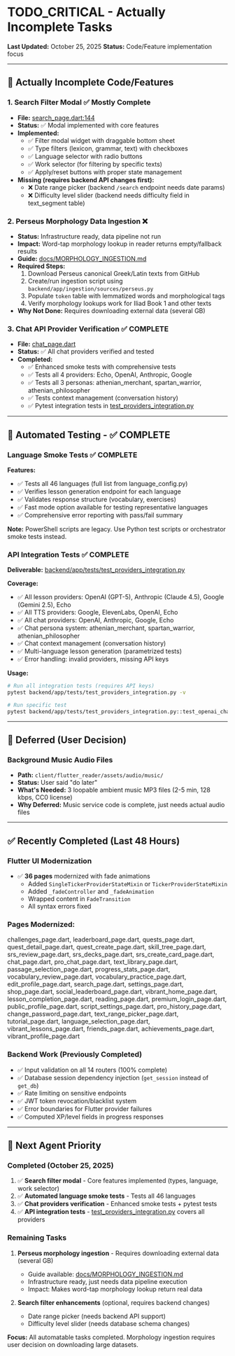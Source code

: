 # TODO_CRITICAL - Actually Incomplete Tasks

**Last Updated:** October 25, 2025
**Status:** Code/Feature implementation focus

---

## 🎯 Actually Incomplete Code/Features

### 1. Search Filter Modal ✅ Mostly Complete
- **File:** [search_page.dart:144](../client/flutter_reader/lib/pages/search_page.dart#L144)
- **Status:** ✅ Modal implemented with core features
- **Implemented:**
  - ✅ Filter modal widget with draggable bottom sheet
  - ✅ Type filters (lexicon, grammar, text) with checkboxes
  - ✅ Language selector with radio buttons
  - ✅ Work selector (for filtering by specific texts)
  - ✅ Apply/reset buttons with proper state management
- **Missing (requires backend API changes first):**
  - ❌ Date range picker (backend `/search` endpoint needs date params)
  - ❌ Difficulty level slider (backend needs difficulty field in text_segment table)

### 2. Perseus Morphology Data Ingestion ❌
- **Status:** Infrastructure ready, data pipeline not run
- **Impact:** Word-tap morphology lookup in reader returns empty/fallback results
- **Guide:** [docs/MORPHOLOGY_INGESTION.md](MORPHOLOGY_INGESTION.md)
- **Required Steps:**
  1. Download Perseus canonical Greek/Latin texts from GitHub
  2. Create/run ingestion script using `backend/app/ingestion/sources/perseus.py`
  3. Populate `token` table with lemmatized words and morphological tags
  4. Verify morphology lookups work for Iliad Book 1 and other texts
- **Why Not Done:** Requires downloading external data (several GB)

### 3. Chat API Provider Verification ✅ COMPLETE
- **File:** [chat_page.dart](../client/flutter_reader/lib/pages/chat_page.dart)
- **Status:** ✅ All chat providers verified and tested
- **Completed:**
  - ✅ Enhanced smoke tests with comprehensive tests
  - ✅ Tests all 4 providers: Echo, OpenAI, Anthropic, Google
  - ✅ Tests all 3 personas: athenian_merchant, spartan_warrior, athenian_philosopher
  - ✅ Tests context management (conversation history)
  - ✅ Pytest integration tests in [test_providers_integration.py](../backend/app/tests/test_providers_integration.py)

---

## 🧪 Automated Testing - ✅ COMPLETE

### Language Smoke Tests ✅ COMPLETE

**Features:**
- ✅ Tests all 46 languages (full list from language_config.py)
- ✅ Verifies lesson generation endpoint for each language
- ✅ Validates response structure (vocabulary, exercises)
- ✅ Fast mode option available for testing representative languages
- ✅ Comprehensive error reporting with pass/fail summary

**Note:** PowerShell scripts are legacy. Use Python test scripts or orchestrator smoke tests instead.

### API Integration Tests ✅ COMPLETE
**Deliverable:** [backend/app/tests/test_providers_integration.py](../backend/app/tests/test_providers_integration.py)

**Coverage:**
- ✅ All lesson providers: OpenAI (GPT-5), Anthropic (Claude 4.5), Google (Gemini 2.5), Echo
- ✅ All TTS providers: Google, ElevenLabs, OpenAI, Echo
- ✅ All chat providers: OpenAI, Anthropic, Google, Echo
- ✅ Chat persona system: athenian_merchant, spartan_warrior, athenian_philosopher
- ✅ Chat context management (conversation history)
- ✅ Multi-language lesson generation (parametrized tests)
- ✅ Error handling: invalid providers, missing API keys

**Usage:**
```bash
# Run all integration tests (requires API keys)
pytest backend/app/tests/test_providers_integration.py -v

# Run specific test
pytest backend/app/tests/test_providers_integration.py::test_openai_chat_provider -v
```

---

## 📝 Deferred (User Decision)

### Background Music Audio Files
- **Path:** `client/flutter_reader/assets/audio/music/`
- **Status:** User said "do later"
- **What's Needed:** 3 loopable ambient music MP3 files (2-5 min, 128 kbps, CC0 license)
- **Why Deferred:** Music service code is complete, just needs actual audio files

---

## ✅ Recently Completed (Last 48 Hours)

### Flutter UI Modernization
- ✅ **36 pages** modernized with fade animations
  - Added `SingleTickerProviderStateMixin` or `TickerProviderStateMixin`
  - Added `_fadeController` and `_fadeAnimation`
  - Wrapped content in `FadeTransition`
  - All syntax errors fixed

### Pages Modernized:
challenges_page.dart, leaderboard_page.dart, quests_page.dart, quest_detail_page.dart, quest_create_page.dart, skill_tree_page.dart, srs_review_page.dart, srs_decks_page.dart, srs_create_card_page.dart, chat_page.dart, pro_chat_page.dart, text_library_page.dart, passage_selection_page.dart, progress_stats_page.dart, vocabulary_review_page.dart, vocabulary_practice_page.dart, edit_profile_page.dart, search_page.dart, settings_page.dart, shop_page.dart, social_leaderboard_page.dart, vibrant_home_page.dart, lesson_completion_page.dart, reading_page.dart, premium_login_page.dart, public_profile_page.dart, script_settings_page.dart, pro_history_page.dart, change_password_page.dart, text_range_picker_page.dart, tutorial_page.dart, language_selection_page.dart, vibrant_lessons_page.dart, friends_page.dart, achievements_page.dart, vibrant_profile_page.dart

### Backend Work (Previously Completed)
- ✅ Input validation on all 14 routers (100% complete)
- ✅ Database session dependency injection (`get_session` instead of `get_db`)
- ✅ Rate limiting on sensitive endpoints
- ✅ JWT token revocation/blacklist system
- ✅ Error boundaries for Flutter provider failures
- ✅ Computed XP/level fields in progress responses

---

## 🎯 Next Agent Priority

### Completed (October 25, 2025)
1. ✅ **Search filter modal** - Core features implemented (types, language, work selector)
2. ✅ **Automated language smoke tests** - Tests all 46 languages
3. ✅ **Chat providers verification** - Enhanced smoke tests + pytest tests
4. ✅ **API integration tests** - [test_providers_integration.py](../backend/app/tests/test_providers_integration.py) covers all providers

### Remaining Tasks
1. **Perseus morphology ingestion** - Requires downloading external data (several GB)
   - Guide available: [docs/MORPHOLOGY_INGESTION.md](MORPHOLOGY_INGESTION.md)
   - Infrastructure ready, just needs data pipeline execution
   - Impact: Makes word-tap morphology lookup return real data

2. **Search filter enhancements** (optional, requires backend changes)
   - Date range picker (needs backend API support)
   - Difficulty level slider (needs database schema changes)

**Focus:** All automatable tasks completed. Morphology ingestion requires user decision on downloading large datasets.
